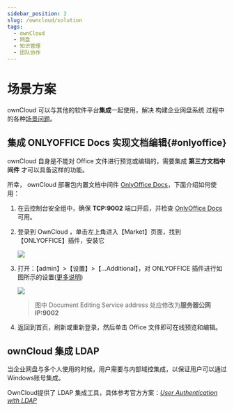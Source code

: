 ```yaml
---
sidebar_position: 2
slug: /owncloud/solution
tags:
  - ownCloud
  - 网盘
  - 知识管理
  - 团队协作
---
```


# 场景方案

ownCloud 可以与其他的软件平台**集成**一起使用，解决 构建企业网盘系统 过程中的各种[场景问题](https://owncloud.com/owncloud-and-microsoft/)。

## 集成 ONLYOFFICE Docs 实现文档编辑{#onlyoffice}

ownCloud 自身是不能对 Office 文件进行预览或编辑的，需要集成 **第三方文档中间件** 才可以具备这样的功能。  

所幸， ownCloud 部署包内置文档中间件 [OnlyOffice Docs](../onlyofficedocs)，下面介绍如何使用：

1. 在云控制台安全组中，确保 **TCP:9002** 端口开启，并检查 [OnlyOffice Docs](../onlyofficedocs) 可用。

2. 登录到 OwnCloud ，单击左上角进入【Market】页面，找到【ONLYOFFICE】插件，安装它

	![](https://libs.websoft9.com/Websoft9/DocsPicture/zh/owncloud/owncloud-preview-1-websoft9.png)

3. 打开：【admin】>【设置】>【...Additional】，对 ONLYOFFICE 插件进行如图所示的设置([更多说明](https://api.onlyoffice.com/editors/owncloud))

   ![](https://libs.websoft9.com/Websoft9/DocsPicture/zh/owncloud/owncloud-preview-2-websoft9.png)

   > 图中 Document Editing Service address 处应修改为**服务器公网IP:9002**

6. 返回到首页，刷新或重新登录，然后单击 Office 文件即可在线预览和编辑。

## ownCloud 集成 LDAP

当企业网盘与多个人使用的时候，用户需要与内部域控集成，以保证用户可以通过Windows账号集成。

OwnCloud提供了 LDAP 集成工具，具体参考官方方案：*[User Authentication with LDAP](https://doc.owncloud.org/server/admin_manual/configuration/user/user_auth_ldap.html)*